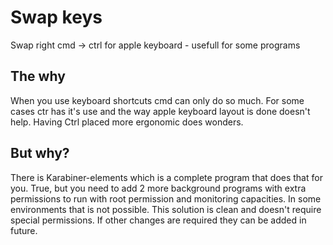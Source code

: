 # Swap keys
Swap right cmd -> ctrl for apple keyboard - usefull for some programs
## The why
When you use keyboard shortcuts cmd can only do so much. For some cases ctr has it's use and the way apple keyboard layout is done doesn't help. Having Ctrl placed more ergonomic does wonders.
## But why?
There is Karabiner-elements which is a complete program that does that for you. 
True, but you need to add 2 more background programs with extra permissions to run with root permission and monitoring capacities. In some environments that is not possible. 
This solution is clean and doesn't require special permissions. If other changes are required they can be added in future.
